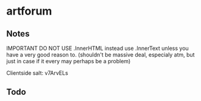 # artforum

## Notes
IMPORTANT DO NOT USE .InnerHTML instead use .InnerText unless you have a very good reason to. (shouldn't be massive deal, especialy atm, but just in case if it every may perhaps be a problem)

Clientside salt: v7ArvELs

## Todo





